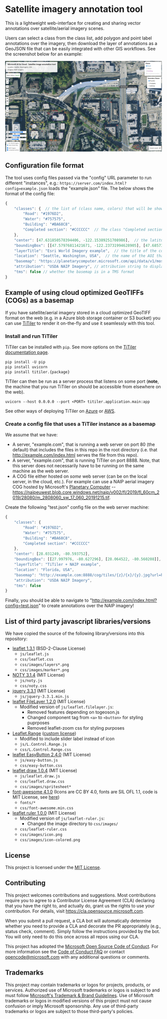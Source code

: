 # Satellite imagery annotation tool

This is a lightweight web-interface for creating and sharing vector annotations over satellite/aerial imagery scenes.

Users can select a class from the class list, add polygon and point label annotations over the imagery, then download the layer of annotations as a GeoJSON file that can be easily integrated with other GIS workflows. See the screenshot below for an example:

<p align="center">
    <img src="images/example_screenshot.jpg" width="800"/>
</p>


## Configuration file format

The tool uses config files passed via the "config" URL parameter to run different "instances", e.g.: `https://server.com/index.html?config=example.json` loads the "example.json" file. The below shows the format of the config file:
```js
{
    "classes": {  // the list of (class name, colors) that will be shown on the frontend
        "Road": "#1976D2",
        "Water": "#757575",
        "Building": "#BA68C8",
        "Completed section": "#CCCCCC"  // The class "Completed section" is a special class that can be used to indicate areas that have already been labeled. If this class is included you can toggle the visibility of polygons labeled as this class independently of the other annotations.
    },
    "center": [47.631850578394406, -122.15389251708986],  // the latitude and longitude of the initial map view
    "boundingBox": [[47.57976811421671, -122.23731994628905], [47.68573021131587, -122.07115173339844]],  // the bounding box for which the basemap is valid
    "layerTitle": "Esri World Imagery example",  // the title of the configuration
    "location": "Seattle, Washington, USA",  // the name of the AOI that the basemap covers
    "basemap": "https://planetarycomputer.microsoft.com/api/data/v1/mosaic/tiles/87b72c66331e136e088004fba817e3e8/WebMercatorQuad/{z}/{x}/{y}?asset_bidx=image|1,2,3&assets=image&collection=naip&format=png", // URL pointing to the basemap; this can be anything that `L.tileLayer` can parse
    "attribution": "USDA NAIP Imagery", // attribution string to display with the map
    "tms": false // whether the basemap is in a TMS format
}
```


## Example of using cloud optimized GeoTIFFs (COGs) as a basemap

If you have satellite/aerial imagery stored in a cloud optimized GeoTIFF format on the web (e.g. in a Azure blob storage container or S3 bucket) you can use [TiTiler](https://developmentseed.org/titiler/) to render it on-the-fly and use it seamlessly with this tool. 


### Install and run TiTiler

TiTiler can be installed with `pip`. See more options on the [TiTiler documentation page](https://developmentseed.org/titiler/).

```
pip install -U pip
pip install uvicorn
pip install titiler.{package}
```

TiTiler can then be run as a server process that listens on some port (**note**, the machine that you run TiTiler on should be accessible from elsewhere on the web).
```
uvicorn --host 0.0.0.0 --port <PORT> titiler.application.main:app
```
See other ways of deploying TiTiler on [Azure](https://developmentseed.org/titiler/deployment/azure/) or [AWS](https://developmentseed.org/titiler/deployment/aws/intro/).


### Create a config file that uses a TiTiler instance as a basemap

We assume that we have:
- A server, "example.com", that is running a web server on port 80 (the default) that includes the files in this repo in the root directory (i.e. that http://example.com/index.html serves the file from this repo).
- A server, "example.com", that is running TiTiler on port 8888. Note, that this server does not necessarily have to be running on the same machine as the web server.
- A COG file either hosted on _some_ web server (can be on the local server, in the cloud, etc.). For example can use a NAIP aerial imagery COG hosted by Microsoft's [Planetary Computer](https://planetarycomputer.microsoft.com/) -- https://naipeuwest.blob.core.windows.net/naip/v002/fl/2019/fl_60cm_2019/28080/m_2808060_sw_17_060_20191215.tif.

Create the following "test.json" config file on the web server machine:
```js
{
    "classes": {
        "Road": "#1976D2",
        "Water": "#757575",
        "Building": "#BA68C8",
        "Completed section": "#CCCCCC"
    },
    "center": [28.031249, -80.593752],
    "boundingBox": [[27.997976, -80.627296], [28.064522, -80.560208]],
    "layerTitle": "TiTiler + NAIP example",
    "location": "Florida, USA",
    "basemap": "http://example.com:8888/cog/tiles/{z}/{x}/{y}.jpg?url=https://naipeuwest.blob.core.windows.net/naip/v002/fl/2019/fl_60cm_2019/28080/m_2808060_sw_17_060_20191215.tif",
    "attribution": "USDA NAIP Imagery",
    "tms": false
}
```

Finally, you should be able to navigate to "http://example.com/index.html?config=test.json" to create annotations over the NAIP imagery!


## List of third party javascript libraries/versions

We have copied the source of the following library/versions into this repository:

- [leaflet 1.3.1](https://github.com/Leaflet/Leaflet) (BSD-2-Clause License)
  - `js/leaflet.js`
  - `css/leaflet.css`
  - `css/images/layers*.png`
  - `css/images/marker*.png`
- [NOTY 3.1.4](https://github.com/needim/noty) (MIT License)
  - `js/noty.js`
  - `css/noty.css`
- [jquery 3.3.1](https://github.com/jquery/jquery) (MIT License)
  - `js/jquery-3.3.1.min.js`
- [leaflet FileLayer 1.2.0](https://github.com/makinacorpus/Leaflet.FileLayer) (MIT License)
  - Modified version of `js/leaflet.filelayer.js`:
    - Removed features depending on togeoson.js
    - Changed component tag from `<a>` to `<button>` for styling puprposes
    - Removed leaflet-zoom css for styling purposes
- [Leaflet.Range](https://github.com/consbio/Leaflet.Range) ([custom license](https://github.com/consbio/Leaflet.Range/blob/master/LICENSE))
  - Modified to include slider label instead of icon
  - `js/L.Control.Range.js`
  - `css/L.Control.Range.css`
- [leaflet EasyButton 2.4.0](https://github.com/CliffCloud/Leaflet.EasyButton) (MIT License)
  - `js/easy-button.js`
  - `css/easy-button.css`
- [leaflet draw 1.0.4](https://github.com/Leaflet/Leaflet.draw) (MIT License)
  - `js/leaflet.draw.js`
  - `css/leaflet.draw.css`
  - `css/images/spritesheet*`
- [font-awesome 4.1.0](https://github.com/FortAwesome/Font-Awesome) (Icons are CC BY 4.0, fonts are SIL OFL 1.1, code is MIT License, see [here](https://github.com/FortAwesome/Font-Awesome/blob/master/LICENSE.txt))
  - `fonts/*`
  - `css/font-awesome.min.css`
- [leaflet ruler 1.0.0](https://github.com/gokertanrisever/leaflet-ruler) (MIT License)
  - Modified version of `js/leaflet-ruler.js`:
    - Changed the image directory to `css/images/`
  - `css/leaflet-ruler.css`
  - `css/images/icon.png`
  - `css/images/icon-colored.png`


## License

This project is licensed under the [MIT License](LICENSE).


## Contributing

This project welcomes contributions and suggestions.  Most contributions require you to agree to a
Contributor License Agreement (CLA) declaring that you have the right to, and actually do, grant us
the rights to use your contribution. For details, visit https://cla.opensource.microsoft.com.

When you submit a pull request, a CLA bot will automatically determine whether you need to provide
a CLA and decorate the PR appropriately (e.g., status check, comment). Simply follow the instructions
provided by the bot. You will only need to do this once across all repos using our CLA.

This project has adopted the [Microsoft Open Source Code of Conduct](https://opensource.microsoft.com/codeofconduct/).
For more information see the [Code of Conduct FAQ](https://opensource.microsoft.com/codeofconduct/faq/) or
contact [opencode@microsoft.com](mailto:opencode@microsoft.com) with any additional questions or comments.


## Trademarks

This project may contain trademarks or logos for projects, products, or services. Authorized use of Microsoft 
trademarks or logos is subject to and must follow 
[Microsoft's Trademark & Brand Guidelines](https://www.microsoft.com/en-us/legal/intellectualproperty/trademarks/usage/general).
Use of Microsoft trademarks or logos in modified versions of this project must not cause confusion or imply Microsoft sponsorship.
Any use of third-party trademarks or logos are subject to those third-party's policies.
